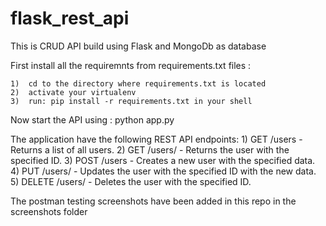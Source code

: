 # flask_rest_api

This is CRUD API build using Flask and MongoDb as database

First install all the requiremnts from requirements.txt files :

    1)  cd to the directory where requirements.txt is located
    2)  activate your virtualenv
    3)  run: pip install -r requirements.txt in your shell
    
   Now start the API using :  python app.py
   
   The application have the following REST API endpoints:
     1) GET /users - Returns a list of all users.
     2) GET /users/<id> - Returns the user with the specified ID.
     3) POST /users - Creates a new user with the specified data.
     4) PUT /users/<id> - Updates the user with the specified ID with the new data.
     5) DELETE /users/<id> - Deletes the user with the specified ID.


The postman testing screenshots have been added in this repo in the screenshots folder
